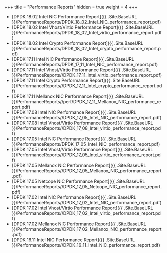 +++
title = "Performance Reports"
hidden = true
weight = 4
+++

- [DPDK 18.02 Intel NIC Performance Report]({{ .Site.BaseURL }}/PerformanceReports/DPDK_18_02_Intel_NIC_performance_report.pdf)
- [DPDK 18.02 Intel Vhost/Virtio Performance Report]({{ .Site.BaseURL }}/PerformanceReports/DPDK_18_02_Intel_virtio_performance_report.pdf)
- [DPDK 18.02 Intel Crypto Performance Report]({{ .Site.BaseURL }}/PerformanceReports/DPDK_18_02_Intel_crypto_performance_report.pdf)
- [DPDK 17.11 Intel NIC Performance Report]({{ .Site.BaseURL }}/PerformanceReports/DPDK_17_11_Intel_NIC_performance_report.pdf)
- [DPDK 17.11 Intel Vhost/Virtio Performance Report]({{ .Site.BaseURL }}/PerformanceReports//DPDK_17_11_Intel_virtio_performance_report.pdf)
- [DPDK 17.11 Intel Crypto Performance Report]({{ .Site.BaseURL }}/PerformanceReports//DPDK_17_11_Intel_crypto_performance_report.pdf)
- [DPDK 17.11 Mellanox NIC Performance Report]({{ .Site.BaseURL }}/PerformanceReports//perf/DPDK_17_11_Mellanox_NIC_performance_report.pdf)
- [DPDK 17.08 Intel NIC Performance Report]({{ .Site.BaseURL }}/PerformanceReports//DPDK_17_05_Intel_NIC_performance_report.pdf)
- [DPDK 17.08 Intel Vhost/Virtio Performance Report]({{ .Site.BaseURL }}/PerformanceReports//DPDK_17_08_Intel_virtio_performance_report.pdf)
- [DPDK 17.05 Intel NIC Performance Report]({{ .Site.BaseURL }}/PerformanceReports/DPDK_17_05_Intel_NIC_performance_report.pdf)
- [DPDK 17.05 Intel Vhost/Virtio Performance Report]({{ .Site.BaseURL }}/PerformanceReports//DPDK_17_05_Intel_virtio_performance_report.pdf)
- [DPDK 17.05 Mellanox NIC Performance Report]({{ .Site.BaseURL }}/PerformanceReports//DPDK_17_05_Mellanox_NIC_performance_report.pdf)
- [DPDK 17.05 Netcope NIC Performance Report]({{ .Site.BaseURL }}/PerformanceReports//DPDK_17_05_Netcope_NIC_performance_report.pdf)
- [DPDK 17.02 Intel NIC Performance Report]({{ .Site.BaseURL }}/PerformanceReports//DPDK_17_02_Intel_NIC_performance_report.pdf)
- [DPDK 17.02 Intel Vhost/Virtio Performance Report]({{ .Site.BaseURL }}/PerformanceReports//DPDK_17_02_Intel_virtio_performance_report.pdf)
- [DPDK 17.02 Mellanox NIC Performance Report]({{ .Site.BaseURL }}/PerformanceReports//DPDK_17_02_Mellanox_NIC_performance_report.pdf)
- [DPDK 16.11 Intel NIC Performance Report]({{ .Site.BaseURL }}/PerformanceReports//DPDK_16_11_Intel_NIC_performance_report.pdf)
